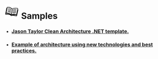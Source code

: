 # ![](https://github.com/MohammadAsgharian/Learn-Resource/blob/main/images/book-99-48.png) Samples

- ### [Jason Taylor Clean Architecture .NET template.](https://github.com/jasontaylordev/CleanArchitecture)
- ### [Example of architecture using new technologies and best practices.](https://github.com/rafaelfgx/Architecture)
